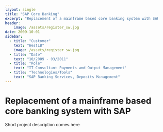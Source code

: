 ```yaml
---
layout: single
title: "SAP Core Banking"
excerpt: "Replacement of a mainframe based core banking system with SAP"
header:
    image: /assets/register_sw.jpg
date: 2009-10-01
sidebar:
  - title: "Customer"
    text: "WestLB"
    image: /assets/register_sw.jpg
  - title: "Date"
    text: "10/2009 - 03/2011"
  - title: "Role"
    text: "IT Consultant Payments and Output Management"
  - title: "Technologies/Tools"
    text: "SAP Banking Services, Deposits Management"
---
```


# Replacement of a mainframe based core banking system with SAP

Short project description comes here